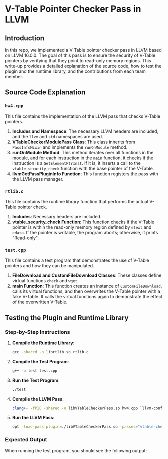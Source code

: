 # V-Table Pointer Checker Pass in LLVM

## Introduction

In this repo, we implemented a V-Table pointer checker pass in LLVM based on LLVM 16.0.0. The goal of this pass is to ensure the security of V-Table pointers by verifying that they point to read-only memory regions. This write-up provides a detailed explanation of the source code, how to test the plugin and the runtime library, and the contributions from each team member.

## Source Code Explanation

### `hw4.cpp`

This file contains the implementation of the LLVM pass that checks V-Table pointers.

1. **Includes and Namespace**: The necessary LLVM headers are included, and the `llvm` and `std` namespaces are used.
2. **VTableCheckerModulePass Class**: This class inherits from `PassInfoMixin` and implements the `runOnModule` method.
3. **runOnModule Method**: This method iterates over all functions in the module, and for each instruction in the `main` function, it checks if the instruction is a `GetElementPtrInst`. If it is, it inserts a call to the `vtable_security_check` function with the base pointer of the V-Table.
4. **llvmGetPassPluginInfo Function**: This function registers the pass with the LLVM pass manager.

### `rtlib.c`

This file contains the runtime library function that performs the actual V-Table pointer check.

1. **Includes**: Necessary headers are included.
2. **vtable_security_check Function**: This function checks if the V-Table pointer is within the read-only memory region defined by `etext` and `edata`. If the pointer is writable, the program aborts; otherwise, it prints "Read-only".

### `test.cpp`

This file contains a test program that demonstrates the use of V-Table pointers and how they can be manipulated.

1. **FileDownload and CustomFileDownload Classes**: These classes define virtual functions `check` and `wget`.
2. **main Function**: This function creates an instance of `CustomFileDownload`, calls its virtual functions, and then overwrites the V-Table pointer with a fake V-Table. It calls the virtual functions again to demonstrate the effect of the overwritten V-Table.

## Testing the Plugin and Runtime Library

### Step-by-Step Instructions

1. **Compile the Runtime Library**:
   ```sh
   gcc -shared -o librtlib.so rtlib.c
   ```

2. **Compile the Test Program**:
   ```sh
   g++ -o test test.cpp
   ```

3. **Run the Test Program**:
   ```sh
   ./test
   ```

4. **Compile the LLVM Pass**:
   ```sh
   clang++ -fPIC -shared -o libVTableCheckerPass.so hw4.cpp `llvm-config --cxxflags --ldflags --system-libs --libs core`
   ```

5. **Run the LLVM Pass**:
   ```sh
   opt -load-pass-plugin=./libVTableCheckerPass.so -passes="vtable-checker" -disable-output test.bc
   ```

### Expected Output

When running the test program, you should see the following output:
